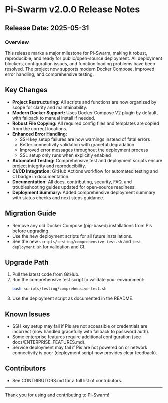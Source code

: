 # Pi-Swarm v2.0.0 Release Notes

## Release Date: 2025-05-31

### Overview
This release marks a major milestone for Pi-Swarm, making it robust, reproducible, and ready for public/open-source deployment. All deployment blockers, configuration issues, and function loading problems have been resolved. The project now supports modern Docker Compose, improved error handling, and comprehensive testing.

## Key Changes
- **Project Restructuring:** All scripts and functions are now organized by scope for clarity and maintainability.
- **Modern Docker Support:** Uses Docker Compose V2 plugin by default, with fallback to manual install if needed.
- **Robust File Copying:** All required config files and templates are copied from the correct locations.
- **Enhanced Error Handling:** 
  - SSH key setup failures are now warnings instead of fatal errors
  - Better connectivity validation with graceful degradation
  - Improved error messages throughout the deployment process
  - SSL setup only runs when explicitly enabled
- **Automated Testing:** Comprehensive test and deployment scripts ensure project integrity and reproducibility.
- **CI/CD Integration:** GitHub Actions workflow for automated testing and CI badge in documentation.
- **Documentation:** All docs, contributing, security, FAQ, and troubleshooting guides updated for open-source readiness.
- **Deployment Summary:** Added comprehensive deployment summary with status checks and next steps guidance.

## Migration Guide
- Remove any old Docker Compose (pip-based) installations from Pis before upgrading.
- Use the new deployment scripts for all future installations.
- See the new `scripts/testing/comprehensive-test.sh` and `test-deployment.sh` for validation and CI.

## Upgrade Path
1. Pull the latest code from GitHub.
2. Run the comprehensive test script to validate your environment:
   ```bash
   bash scripts/testing/comprehensive-test.sh
   ```
3. Use the deployment script as documented in the README.

## Known Issues
- SSH key setup may fail if Pis are not accessible or credentials are incorrect (now handled gracefully with fallback to password auth).
- Some enterprise features require additional configuration (see docs/ENTERPRISE_FEATURES.md).
- Service deployment may fail if Pis are not powered on or network connectivity is poor (deployment script now provides clear feedback).

## Contributors
- See CONTRIBUTORS.md for a full list of contributors.

---

Thank you for using and contributing to Pi-Swarm!
